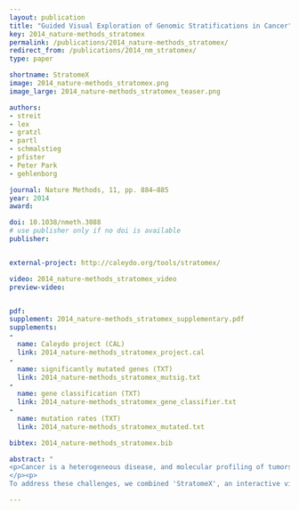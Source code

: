 ```yaml
---
layout: publication
title: "Guided Visual Exploration of Genomic Stratifications in Cancer"
key: 2014_nature-methods_stratomex
permalink: /publications/2014_nature-methods_stratomex/
redirect_from: /publications/2014_nm_stratomex/
type: paper

shortname: StratomeX
image: 2014_nature-methods_stratomex.png
image_large: 2014_nature-methods_stratomex_teaser.png

authors:
- streit
- lex
- gratzl
- partl
- schmalstieg
- pfister
- Peter Park
- gehlenborg

journal: Nature Methods, 11, pp. 884–885
year: 2014
award:

doi: 10.1038/nmeth.3088
# use publisher only if no doi is available
publisher:


external-project: http://caleydo.org/tools/stratomex/

video: 2014_nature-methods_stratomex_video
preview-video:


pdf: 
supplement: 2014_nature-methods_stratomex_supplementary.pdf
supplements:
- 
  name: Caleydo project (CAL)
  link: 2014_nature-methods_stratomex_project.cal
- 
  name: significantly mutated genes (TXT)
  link: 2014_nature-methods_stratomex_mutsig.txt
- 
  name: gene classification (TXT)
  link: 2014_nature-methods_stratomex_gene_classifier.txt
- 
  name: mutation rates (TXT)
  link: 2014_nature-methods_stratomex_mutated.txt

bibtex: 2014_nature-methods_stratomex.bib

abstract: "
<p>Cancer is a heterogeneous disease, and molecular profiling of tumors from large cohorts has enabled characterization of new tumor subtypes. This is a prerequisite for improving personalized treatment and ultimately achieving better patient outcomes. Potential tumor subtypes can be identified with methods such as unsupervised clustering or network-based stratification, which assign patients to sets based on high-dimensional molecular profiles. Detailed characterization of identified sets and their interpretation, however, remain a time-consuming exploratory process.
</p><p>
To address these challenges, we combined 'StratomeX', an interactive visualization tool that is freely available at <a href='http://www.caleydo.org/'>http://www.caleydo.org/</a>, with exploration tools to efficiently compare multiple patient stratifications, to correlate patient sets with clinical information or genomic alterations and to view the differences between molecular profiles across patient sets. Although we focus on cancer genomics here, StratomeX can also be applied in other disease cohorts.</p>"

---
```


